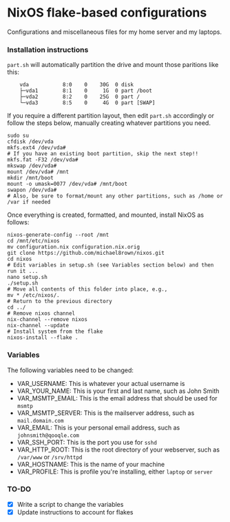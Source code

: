 # NixOS flake-based configurations

Configurations and miscellaneous files for my home server and my laptops.

### Installation instructions

`part.sh` will automatically partition the drive and mount those paritions like this:

```
	vda           8:0    0    30G  0 disk 
	├─vda1        8:1    0     1G  0 part /boot
	├─vda2        8:2    0    25G  0 part /
	└─vda3        8:5    0     4G  0 part [SWAP]
```

If you require a different partition layout, then edit `part.sh` accordingly or follow the steps below, manually creating whatever partitions you need.

```
sudo su
cfdisk /dev/vda
mkfs.ext4 /dev/vda#
# If you have an existing boot partition, skip the next step!!
mkfs.fat -F32 /dev/vda#
mkswap /dev/vda#
mount /dev/vda# /mnt
mkdir /mnt/boot
mount -o umask=0077 /dev/vda# /mnt/boot
swapon /dev/vda#
# Also, be sure to format/mount any other partitions, such as /home or /var if needed
```

Once everything is created, formatted, and mounted, install NixOS as follows:

```
nixos-generate-config --root /mnt
cd /mnt/etc/nixos
mv configuration.nix configuration.nix.orig
git clone https://github.com/michael8rown/nixos.git
cd nixos
# Edit variables in setup.sh (see Variables section below) and then run it ...
nano setup.sh
./setup.sh
# Move all contents of this folder into place, e.g.,
mv * /etc/nixos/.
# Return to the previous directory
cd ../
# Remove nixos channel
nix-channel --remove nixos
nix-channel --update
# Install system from the flake
nixos-install --flake .
```

### Variables

The following variables need to be changed:

- VAR_USERNAME: This is whatever your actual username is
- VAR_YOUR_NAME: This is your first and last name, such as John Smith
- VAR_MSMTP_EMAIL: This is the email address that should be used for `msmtp`
- VAR_MSMTP_SERVER: This is the mailserver address, such as `mail.domain.com`
- VAR_EMAIL: This is your personal email address, such as `johnsmith@qooqle.com`
- VAR_SSH_PORT: This is the port you use for `sshd`
- VAR_HTTP_ROOT: This is the root directory of your webserver, such as `/var/www` or `/srv/httpd`
- VAR_HOSTNAME: This is the name of your machine
- VAR_PROFILE: This is profile you're installing, either `laptop` or `server`

### TO-DO

- [x] Write a script to change the variables
- [x] Update instructions to account for flakes
